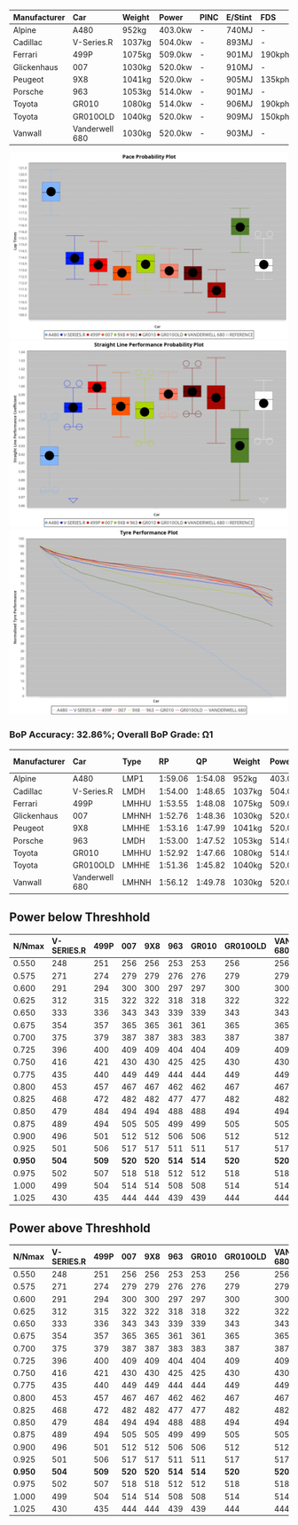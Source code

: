 | Manufacturer | Car            | Weight | Power   | PINC    | E/Stint | FDS     |
|:-|:-|:-|:-|:-|:-|:-|
| Alpine       | A480           | 952kg  | 403.0kw |    -    | 740MJ   |    -    |
| Cadillac     | V-Series.R     | 1037kg | 504.0kw |    -    | 893MJ   |    -    |
| Ferrari      | 499P           | 1075kg | 509.0kw |    -    | 901MJ   | 190kph  |
| Glickenhaus  | 007            | 1030kg | 520.0kw |    -    | 910MJ   |    -    |
| Peugeot      | 9X8            | 1041kg | 520.0kw |    -    | 905MJ   | 135kph  |
| Porsche      | 963            | 1053kg | 514.0kw |    -    | 901MJ   |    -    |
| Toyota       | GR010          | 1080kg | 514.0kw |    -    | 906MJ   | 190kph  |
| Toyota       | GR010OLD       | 1040kg | 520.0kw |    -    | 909MJ   | 150kph  |
| Vanwall      | Vanderwell 680 | 1030kg | 520.0kw |    -    | 903MJ   |    -    |

![PACECHART](./IMG/OFFICIAL.png)
![STRAIGHTLINEPERFORMANCECHART](./IMG/OFFICIAL_sp.png)
![TYREPERFORMANCECHART](./IMG/OFFICIAL_tw.png)

### BoP Accuracy: 32.86%; Overall BoP Grade: Ω1
| Manufacturer | Car            | Type  | RP      | QP      | Weight | Power¹  | Threshhold | PINC    | Power²   | E/Stint | AVG Vmax  | FDS     | RDLC | L/Stint | BOP-Grade | Model Accuracy | Model Points | Match%   | SimDiff |
|:-|:-|:-|:-|:-|:-|:-|:-|:-|:-|:-|:-|:-|:-|:-|:-|:-|:-|:-|:-|
| Alpine       | A480           | LMP1  | 1:59.06 | 1:54.08 |  952kg | 403.0kw | 0.0kph     |    -    | 403.00kw |  740MJ  | 273.38kph |    -    | 0.98 | 33      | +Ω2       | 68.63%         | 967          | -149.31% | ±4.69s  |
| Cadillac     | V-Series.R     | LMDH  | 1:54.00 | 1:48.65 | 1037kg | 504.0kw | 0.0kph     |    -    | 504.00kw |  893MJ  | 286.02kph |    -    | 1.03 | 35      | ~A1       | 83.12%         | 1921         | 100.00%  | ±0.48s  |
| Ferrari      | 499P           | LMHHU | 1:53.55 | 1:48.08 | 1075kg | 509.0kw | 0.0kph     |    -    | 509.00kw |  901MJ  | 288.96kph | 190kph  | 1.02 | 35      | ~A1       | 69.49%         | 1950         | 96.92%   | ±0.57s  |
| Glickenhaus  | 007            | LMHNH | 1:52.76 | 1:48.36 | 1030kg | 520.0kw | 0.0kph     |    -    | 520.00kw |  910MJ  | 289.33kph |    -    | 0.96 | 34      | -Ω1       | 89.50%         | 1518         | 49.66%   | #       |
| Peugeot      | 9X8            | LMHHE | 1:53.16 | 1:47.99 | 1041kg | 520.0kw | 0.0kph     |    -    | 520.00kw |  905MJ  | 287.26kph | 135kph  | 1.02 | 35      | -D1       | 88.75%         | 2383         | 68.22%   | ±0.40s  |
| Porsche      | 963            | LMDH  | 1:53.00 | 1:47.52 | 1053kg | 514.0kw | 0.0kph     |    -    | 514.00kw |  901MJ  | 289.28kph |    -    | 1.00 | 34      | -D2       | 81.02%         | 5243         | 63.82%   | ±0.03s  |
| Toyota       | GR010          | LMHHU | 1:52.92 | 1:47.66 | 1080kg | 514.0kw | 0.0kph     |    -    | 514.00kw |  906MJ  | 288.30kph | 190kph  | 1.00 | 35      | -D2       | 73.70%         | 2701         | 62.50%   | ±0.65s  |
| Toyota       | GR010OLD       | LMHHE | 1:51.36 | 1:45.82 | 1040kg | 520.0kw | 0.0kph     |    -    | 520.00kw |  909MJ  | 290.29kph | 150kph  | 1.05 | 35      | -Ω2       | 99.03%         | 1536         | -13.44%  | ±0.40s  |
| Vanwall      | Vanderwell 680 | LMHNH | 1:56.12 | 1:49.78 | 1030kg | 520.0kw | 0.0kph     |    -    | 520.00kw |  903MJ  | 282.41kph |    -    | 1.02 | 34      | +Ω1       | 97.01%         | 649          | 17.40%   | ±0.17s  |

## Power below Threshhold
| N/Nmax    | V-SERIES.R | 499P    | 007     | 9X8     | 963     | GR010   | GR010OLD | VANDERWELL 680 | ​     | RPM      | A480    |
|:-|:-|:-|:-|:-|:-|:-|:-|:-|:-|:-|:-|
|  0.550    |  248       |  251    |  256    |  256    |  253    |  253    |  256     |  256           |  ​    |   --     |   -     |
|  0.575    |  271       |  274    |  279    |  279    |  276    |  276    |  279     |  279           |  ​    |   --     |   -     |
|  0.600    |  291       |  294    |  300    |  300    |  297    |  297    |  300     |  300           |  ​    |   --     |   -     |
|  0.625    |  312       |  315    |  322    |  322    |  318    |  318    |  322     |  322           |  ​    |   --     |   -     |
|  0.650    |  333       |  336    |  343    |  343    |  339    |  339    |  343     |  343           |  ​    |   --     |   -     |
|  0.675    |  354       |  357    |  365    |  365    |  361    |  361    |  365     |  365           |  ​    |   --     |   -     |
|  0.700    |  375       |  379    |  387    |  387    |  383    |  383    |  387     |  387           |  ​    |   --     |   -     |
|  0.725    |  396       |  400    |  409    |  409    |  404    |  404    |  409     |  409           |  ​    |   --     |   -     |
|  0.750    |  416       |  421    |  430    |  430    |  425    |  425    |  430     |  430           |  ​    |   --     |   -     |
|  0.775    |  435       |  440    |  449    |  449    |  444    |  444    |  449     |  449           |  ​    |  5000    |  237    |
|  0.800    |  453       |  457    |  467    |  467    |  462    |  462    |  467     |  467           |  ​    |  5500    |  279    |
|  0.825    |  468       |  472    |  482    |  482    |  477    |  477    |  482     |  482           |  ​    |  6000    |  312    |
|  0.850    |  479       |  484    |  494    |  494    |  488    |  488    |  494     |  494           |  ​    |  6500    |  353    |
|  0.875    |  489       |  494    |  505    |  505    |  499    |  499    |  505     |  505           |  ​    |  7000    |  394    |
|  0.900    |  496       |  501    |  512    |  512    |  506    |  506    |  512     |  512           |  ​    |  7500    |  404    |
|  0.925    |  501       |  506    |  517    |  517    |  511    |  511    |  517     |  517           |  ​    |  8000    |  400    |
| **0.950** | **504**    | **509** | **520** | **520** | **514** | **514** | **520**  | **520**        | **​** | **8500** | **403** |
|  0.975    |  502       |  507    |  518    |  518    |  512    |  512    |  518     |  518           |  ​    |  9000    |  202    |
|  1.000    |  499       |  504    |  514    |  514    |  508    |  508    |  514     |  514           |  ​    |   --     |   -     |
|  1.025    |  430       |  435    |  444    |  444    |  439    |  439    |  444     |  444           |  ​    |   --     |   -     |

## Power above Threshhold
| N/Nmax    | V-SERIES.R | 499P    | 007     | 9X8     | 963     | GR010   | GR010OLD | VANDERWELL 680 | ​     | RPM      | A480    |
|:-|:-|:-|:-|:-|:-|:-|:-|:-|:-|:-|:-|
|  0.550    |  248       |  251    |  256    |  256    |  253    |  253    |  256     |  256           |  ​    |   --     |   -     |
|  0.575    |  271       |  274    |  279    |  279    |  276    |  276    |  279     |  279           |  ​    |   --     |   -     |
|  0.600    |  291       |  294    |  300    |  300    |  297    |  297    |  300     |  300           |  ​    |   --     |   -     |
|  0.625    |  312       |  315    |  322    |  322    |  318    |  318    |  322     |  322           |  ​    |   --     |   -     |
|  0.650    |  333       |  336    |  343    |  343    |  339    |  339    |  343     |  343           |  ​    |   --     |   -     |
|  0.675    |  354       |  357    |  365    |  365    |  361    |  361    |  365     |  365           |  ​    |   --     |   -     |
|  0.700    |  375       |  379    |  387    |  387    |  383    |  383    |  387     |  387           |  ​    |   --     |   -     |
|  0.725    |  396       |  400    |  409    |  409    |  404    |  404    |  409     |  409           |  ​    |   --     |   -     |
|  0.750    |  416       |  421    |  430    |  430    |  425    |  425    |  430     |  430           |  ​    |   --     |   -     |
|  0.775    |  435       |  440    |  449    |  449    |  444    |  444    |  449     |  449           |  ​    |  5000    |  237    |
|  0.800    |  453       |  457    |  467    |  467    |  462    |  462    |  467     |  467           |  ​    |  5500    |  279    |
|  0.825    |  468       |  472    |  482    |  482    |  477    |  477    |  482     |  482           |  ​    |  6000    |  312    |
|  0.850    |  479       |  484    |  494    |  494    |  488    |  488    |  494     |  494           |  ​    |  6500    |  353    |
|  0.875    |  489       |  494    |  505    |  505    |  499    |  499    |  505     |  505           |  ​    |  7000    |  394    |
|  0.900    |  496       |  501    |  512    |  512    |  506    |  506    |  512     |  512           |  ​    |  7500    |  404    |
|  0.925    |  501       |  506    |  517    |  517    |  511    |  511    |  517     |  517           |  ​    |  8000    |  400    |
| **0.950** | **504**    | **509** | **520** | **520** | **514** | **514** | **520**  | **520**        | **​** | **8500** | **403** |
|  0.975    |  502       |  507    |  518    |  518    |  512    |  512    |  518     |  518           |  ​    |  9000    |  202    |
|  1.000    |  499       |  504    |  514    |  514    |  508    |  508    |  514     |  514           |  ​    |   --     |   -     |
|  1.025    |  430       |  435    |  444    |  444    |  439    |  439    |  444     |  444           |  ​    |   --     |   -     |
